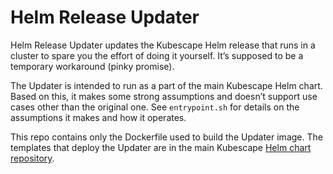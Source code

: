 # Helm Release Updater

Helm Release Updater updates the Kubescape Helm release that runs in a cluster to spare you the effort of doing it yourself.
It’s supposed to be a temporary workaround (pinky promise).

The Updater is intended to run as a part of the main Kubescape Helm chart.
Based on this, it makes some strong assumptions and doesn’t support use cases other than the original one.
See `entrypoint.sh` for details on the assumptions it makes and how it operates.

This repo contains only the Dockerfile used to build the Updater image.
The templates that deploy the Updater are in the main Kubescape [Helm chart repository](https://github.com/kubescape/helm-charts/).
